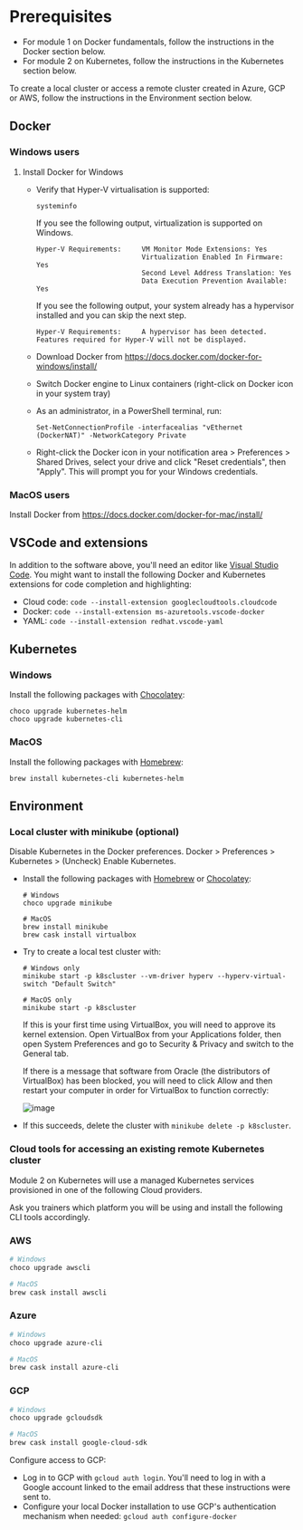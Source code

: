 # Prerequisites

* For module 1 on Docker fundamentals, follow the instructions in the Docker section below.
* For module 2 on Kubernetes, follow the instructions in the Kubernetes section below.

To create a local cluster or access a remote cluster created in Azure, GCP or AWS, follow the instructions in the Environment section below.

## Docker

### Windows users

1. Install Docker for Windows

    * Verify that Hyper-V virtualisation is supported:

        ```console
        systeminfo
        ```

        If you see the following output, virtualization is supported on Windows.

        ```console
        Hyper-V Requirements:     VM Monitor Mode Extensions: Yes
                                  Virtualization Enabled In Firmware: Yes
                                  Second Level Address Translation: Yes
                                  Data Execution Prevention Available: Yes
        ```

        If you see the following output, your system already has a hypervisor installed and you can skip the next step.

        ```console
        Hyper-V Requirements:     A hypervisor has been detected. Features required for Hyper-V will not be displayed.
        ```

    * Download Docker from <https://docs.docker.com/docker-for-windows/install/>
    * Switch Docker engine to Linux containers (right-click on Docker icon in your system tray)
    * As an administrator, in a PowerShell terminal, run:

        ```console
        Set-NetConnectionProfile -interfacealias "vEthernet (DockerNAT)" -NetworkCategory Private
        ```

    * Right-click the Docker icon in your notification area > Preferences > Shared Drives, select your drive and click "Reset credentials", then "Apply". This will prompt you for your Windows credentials.

### MacOS users

Install Docker from <https://docs.docker.com/docker-for-mac/install/>

## VSCode and extensions

In addition to the software above, you'll need an editor like [Visual Studio Code](https://code.visualstudio.com/).
You might want to install the following Docker and Kubernetes extensions for code completion and highlighting:

* Cloud code: `code --install-extension googlecloudtools.cloudcode`
* Docker: `code --install-extension ms-azuretools.vscode-docker`
* YAML: `code --install-extension redhat.vscode-yaml`

## Kubernetes

### Windows

Install the following packages with [Chocolatey](https://chocolatey.org):

```console
choco upgrade kubernetes-helm
choco upgrade kubernetes-cli
```

### MacOS

Install the following packages with [Homebrew](https://brew.sh):

```console
brew install kubernetes-cli kubernetes-helm
```

## Environment

### Local cluster with minikube (optional)

Disable Kubernetes in the Docker preferences. Docker > Preferences > Kubernetes > (Uncheck) Enable Kubernetes.

* Install the following packages with [Homebrew](https://brew.sh) or [Chocolatey](https://chocolatey.org):

    ```console
    # Windows
    choco upgrade minikube

    # MacOS
    brew install minikube
    brew cask install virtualbox
    ```

* Try to create a local test cluster with:

    ```console
    # Windows only
    minikube start -p k8scluster --vm-driver hyperv --hyperv-virtual-switch "Default Switch"

    # MacOS only
    minikube start -p k8scluster
    ```

   If this is your first time using VirtualBox, you will need to approve its kernel extension. Open VirtualBox from your Applications folder, then open System Preferences and go to Security & Privacy and switch to the General tab.

   If there is a message that software from Oracle (the distributors of VirtualBox) has been blocked, you will need to click Allow and then restart your computer in order for VirtualBox to function correctly:

   ![image](https://developer.apple.com/library/archive/technotes/tn2459/Art/tn2459_approval.png)  

* If this succeeds, delete the cluster with `minikube delete -p k8scluster`.

### Cloud tools for accessing an existing remote Kubernetes cluster

Module 2 on Kubernetes will use a managed Kubernetes services provisioned in one of the following Cloud providers.

Ask you trainers which platform you will be using and install the following CLI tools accordingly.

### AWS

   ```bash
   # Windows
   choco upgrade awscli

   # MacOS
   brew cask install awscli
   ```

### Azure

   ```bash
   # Windows
   choco upgrade azure-cli

   # MacOS
   brew cask install azure-cli
   ```

### GCP

   ```bash
   # Windows
   choco upgrade gcloudsdk

   # MacOS
   brew cask install google-cloud-sdk
   ```

Configure access to GCP:

* Log in to GCP with `gcloud auth login`. You'll need to log in with a Google account linked to the email address that these instructions were sent to.
* Configure your local Docker installation to use GCP's authentication mechanism when needed: `gcloud auth configure-docker`
